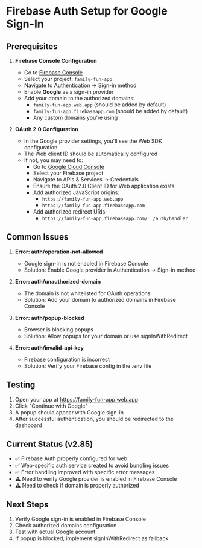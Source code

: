 # Firebase Auth Setup for Google Sign-In

## Prerequisites

1. **Firebase Console Configuration**
   - Go to [Firebase Console](https://console.firebase.google.com)
   - Select your project: `family-fun-app`
   - Navigate to Authentication → Sign-in method
   - Enable **Google** as a sign-in provider
   - Add your domain to the authorized domains:
     - `family-fun-app.web.app` (should be added by default)
     - `family-fun-app.firebaseapp.com` (should be added by default)
     - Any custom domains you're using

2. **OAuth 2.0 Configuration**
   - In the Google provider settings, you'll see the Web SDK configuration
   - The Web client ID should be automatically configured
   - If not, you may need to:
     - Go to [Google Cloud Console](https://console.cloud.google.com)
     - Select your Firebase project
     - Navigate to APIs & Services → Credentials
     - Ensure the OAuth 2.0 Client ID for Web application exists
     - Add authorized JavaScript origins:
       - `https://family-fun-app.web.app`
       - `https://family-fun-app.firebaseapp.com`
     - Add authorized redirect URIs:
       - `https://family-fun-app.firebaseapp.com/__/auth/handler`

## Common Issues

1. **Error: auth/operation-not-allowed**
   - Google sign-in is not enabled in Firebase Console
   - Solution: Enable Google provider in Authentication → Sign-in method

2. **Error: auth/unauthorized-domain**
   - The domain is not whitelisted for OAuth operations
   - Solution: Add your domain to authorized domains in Firebase Console

3. **Error: auth/popup-blocked**
   - Browser is blocking popups
   - Solution: Allow popups for your domain or use signInWithRedirect

4. **Error: auth/invalid-api-key**
   - Firebase configuration is incorrect
   - Solution: Verify your Firebase config in the .env file

## Testing

1. Open your app at https://family-fun-app.web.app
2. Click "Continue with Google"
3. A popup should appear with Google sign-in
4. After successful authentication, you should be redirected to the dashboard

## Current Status (v2.85)

- ✅ Firebase Auth properly configured for web
- ✅ Web-specific auth service created to avoid bundling issues
- ✅ Error handling improved with specific error messages
- ⚠️ Need to verify Google provider is enabled in Firebase Console
- ⚠️ Need to check if domain is properly authorized

## Next Steps

1. Verify Google sign-in is enabled in Firebase Console
2. Check authorized domains configuration
3. Test with actual Google account
4. If popup is blocked, implement signInWithRedirect as fallback